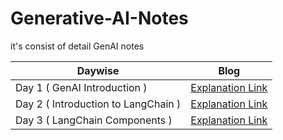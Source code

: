 # Generative-AI-Notes
it's consist of detail GenAI notes


|Daywise| Blog |
|-|-|
|Day 1 ( GenAI Introduction )| [Explanation Link](https://x.com/Sachintukumar/status/1903749743131422879) 
|Day 2 ( Introduction to LangChain )| [Explanation Link](https://x.com/Sachintukumar/status/1904579909940392075) 
|Day 3 ( LangChain Components )| [Explanation Link](https://x.com/Sachintukumar/status/1905083895961247929) 

